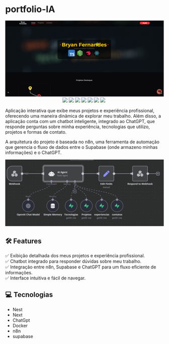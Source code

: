 # portfolio-IA

<div align="center">
    <img src="https://raw.githubusercontent.com/bammido/portfolio-ia/main/.gitassets/portfolio-ia-print.png">
    <div>
        <img src="https://img.shields.io/badge/nestjs-E0234E?style=for-the-badge&logo=nestjs&logoColor=white">
        <img src="https://img.shields.io/badge/next%20js-000000?style=for-the-badge&logo=nextdotjs&logoColor=white">
        <img src="https://img.shields.io/badge/Docker-2CA5E0?style=for-the-badge&logo=docker&logoColor=white">
        <img src="https://img.shields.io/badge/ChatGPT-74aa9c?style=for-the-badge&logo=openai&logoColor=white">
        <img src="https://img.shields.io/badge/Tailwind_CSS-38B2AC?style=for-the-badge&logo=tailwind-css&logoColor=white">
        <img src="https://img.shields.io/badge/TypeScript-007ACC?style=for-the-badge&logo=typescript&logoColor=white">
        <img src="https://img.shields.io/badge/Supabase-181818?style=for-the-badge&logo=supabase&logoColor=white">
        <img src="">
    </div>
</div>

Aplicação interativa que exibe meus projetos e experiência profissional, oferecendo uma maneira dinâmica de explorar meu trabalho. Além disso, a aplicação conta com um chatbot inteligente, integrado ao ChatGPT, que responde perguntas sobre minha experiência, tecnologias que utilizo, projetos e formas de contato.

A arquitetura do projeto é baseada no n8n, uma ferramenta de automação que gerencia o fluxo de dados entre o Supabase (onde armazeno minhas informações) e o ChatGPT.

<div align="center">
    <img src="https://raw.githubusercontent.com/bammido/portfolio-ia/main/.gitassets/portfolio-ia-n8n-flow.png">
</div>

## 🛠️ Features

✅ Exibição detalhada dos meus projetos e experiência profissional.  
✅ Chatbot integrado para responder dúvidas sobre meu trabalho.  
✅ Integração entre n8n, Supabase e ChatGPT para um fluxo eficiente de informações.  
✅ Interface intuitiva e fácil de navegar.

## 💻 Tecnologias

* Nest
* Next
* ChatGpt
* Docker
* n8n
* supabase